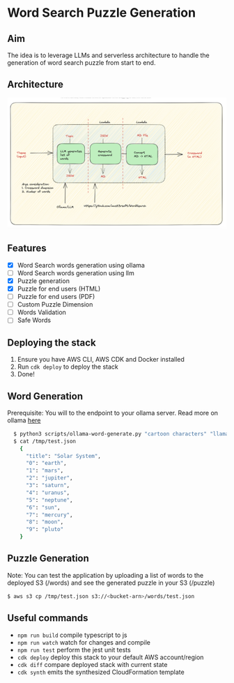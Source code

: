 # Word Search Puzzle Generation

## Aim
The idea is to leverage LLMs and serverless architecture to handle the generation of word search puzzle from start to end.

## Architecture
![Architecture](./docs/image/arch.png)

## Features
- [X] Word Search words generation using ollama
- [ ] Word Search words generation using llm
- [X] Puzzle generation
- [X] Puzzle for end users (HTML)
- [ ] Puzzle for end users (PDF)
- [ ] Custom Puzzle Dimension
- [ ] Words Validation
- [ ] Safe Words

## Deploying the stack
1. Ensure you have AWS CLI, AWS CDK and Docker installed
2. Run `cdk deploy` to deploy the stack
3. Done!

## Word Generation
Prerequisite: You will to the endpoint to your ollama server. Read more on ollama [here](https://ollama.ai)
```bash
  $ python3 scripts/ollama-word-generate.py "cartoon characters" "llama2:13b" "http://localhost:11434" > /tmp/test.json
  $ cat /tmp/test.json
    {
      "title": "Solar System",
      "0": "earth",
      "1": "mars",
      "2": "jupiter",
      "3": "saturn",
      "4": "uranus",
      "5": "neptune",
      "6": "sun",
      "7": "mercury",
      "8": "moon",
      "9": "pluto"
    }
```


## Puzzle Generation
Note: You can test the application by uploading a list of words to the deployed S3 (/words) and see 
the generated puzzle in your S3 (/puzzle)

```bash
$ aws s3 cp /tmp/test.json s3://<bucket-arn>/words/test.json
```

## Useful commands

 * `npm run build`   compile typescript to js
 * `npm run watch`   watch for changes and compile
 * `npm run test`    perform the jest unit tests
 * `cdk deploy`      deploy this stack to your default AWS account/region
 * `cdk diff`        compare deployed stack with current state
 * `cdk synth`       emits the synthesized CloudFormation template
